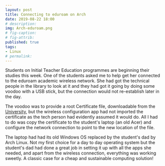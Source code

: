 ```yaml
---
layout: post
title: Connecting to eduroam on Arch
date: 2019-08-22 18:00
# description: 
img: Arch-eduroam.png
# fig-caption: 
# fig-attrib: 
published: true
tags:
- Linux
# permalink:
---
```

Students on Initial Teacher Education programmes are beginning their studies this week. One of the students asked me to help get her connected to the eduroam academic wireless network. She had got the technical people in the library to look at it and they had got it going by doing some voodoo with a USB stick, but the connection would not re-establish later in the day.

The voodoo was to provide a root Certificate file, downloadable from the [University](https://www.ed.ac.uk/information-services/computing/desktop-personal/wifi-networking/wlan-root-ca), but the wireless configuration app had not imported the certificate as the tech person had evidently assumed it would do. All I had to do was copy the certificate to the student's laptop (an old Acer) and configure the network connection to point to the new location of the file.

The laptop had had its old Windows OS replaced by the student's dad by Arch Linux. Not my first choice for a day to day operating system but the student's dad had done a great job in setting it up with all the apps she needed, and apart from the wireless connection, everything was working sweetly. A classic case for a cheap and sustainable computing solution!